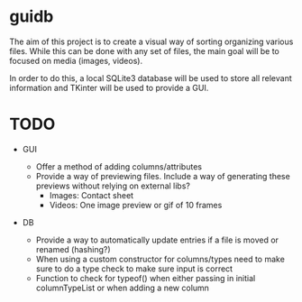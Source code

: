 # guidb
The aim of this project is to create a visual way of sorting organizing various files.
While this can be done with any set of files, the main goal will be to focused on media (images, videos).

In order to do this, a local SQLite3 database will be used to store all relevant information and TKinter will be used to provide a GUI.

# TODO
* GUI
  * Offer a method of adding columns/attributes
  * Provide a way of previewing files.  Include a way of generating these previews without relying on external libs?
    * Images: Contact sheet
    * Videos: One image preview or gif of 10 frames

* DB
  * Provide a way to automatically update entries if a file is moved or renamed (hashing?)
  * When using a custom constructor for columns/types need to make sure to do a type check to make sure input is correct
  * Function to check for typeof() when either passing in initial columnTypeList or when adding a new column